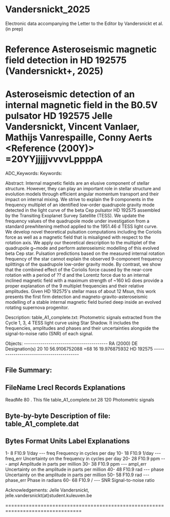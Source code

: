 # Vandersnickt_2025
Electronic data accompanying the Letter to the Editor by Vandersnickt et al. (in prep)

Reference  Asteroseismic magnetic field detection in HD 192575  (Vandersnickt+, 2025)
================================================================================
Asteroseismic detection of an internal magnetic field in the B0.5V
pulsator HD 192575
    Jelle Vandersnickt, Vincent Vanlaer, Mathijs Vanrespaille, Conny Aerts
   <Reference (200Y)>
   =20YYjjjjjvvvvLppppA
================================================================================
ADC_Keywords:
Keywords:

Abstract: Internal magnetic fields are an elusive component of stellar structure. However, they can play an important role in stellar structure and evolution models through efficient angular momentum transport and their impact on internal mixing.
We strive to explain the 9 components in the frequency multiplet of an identified low-order quadrupole gravity mode detected in the light curve of the beta Cep pulsator HD 192575 assembled by the Transiting Exoplanet Survey Satellite (TESS).
We update the frequency values of the quadrupole mode under investigation from a standard prewhitening method applied to the 1951.46 d TESS light curve. We develop novel theoretical pulsation computations including the Coriolis force as well as a magnetic field that is misaligned with respect to the rotation axis. We apply our theoretical description to the multiplet of the quadrupole g~mode and 
perform asteroseismic modelling of this evolved beta Cep star.
Pulsation predictions based on the measured internal rotation frequency of the star cannot explain the observed 9-component frequency splittings of the quadrupole low-order gravity mode. By contrast, we show that the combined effect of the Coriolis force caused by the near-core rotation with a period of ?? d and the Lorentz force  due to an internal inclined magnetic field with a maximum strength of ~160 kG does provide a proper explanation of the 9 multiplet frequencies and their relative amplitudes.
Given HD 192575's  stellar mass of about 12 Msun, this work presents the first firm detection and magneto-gravito-asteroseismic modelling of a stable internal magnetic field buried deep inside an evolved rotating supernova progenitor.

Description:
  table_A1_complete.txt: Photometric signals extracted from the Cycle 1, 3, 4 TESS light curve using Star Shadow. It includes the frequencies, amplitudes and phases and their uncertainties alongside the signal-to-noise ratio (SNR) of each signal. 

Objects:
    -----------------------------------------
       RA   (2000)   DE    Designation(s)
       20 10 56.9106752088  +68 16 19.976875932  HD 192575
    -----------------------------------------

File Summary:
--------------------------------------------------------------------------------
 FileName Lrecl  Records  Explanations
--------------------------------------------------------------------------------
ReadMe       80        .  This file
table_A1_complete.txt  28  120  Photometric signals 

Byte-by-byte Description of file: table_A1_complete.dat
--------------------------------------------------------------------------------
   Bytes  Format  Units  Label     Explanations
--------------------------------------------------------------------------------
   1-  8   F10.9  1/day  ---  freq  Frequency in cycles per day
  10- 18   F10.9  1/day  ---  freq_err  Uncertainty on the frequency in cycles per day
  20- 28   F10.9  ppm  ---  ampl  Amplitude in parts per million
  30- 38   F10.9  ppm  ---  ampl_err  Uncertainty on the amplitude in parts per million
  40- 48   F10.9  rad  ---  phase  Uncertainty on the amplitude in parts per million
  50- 58   F10.9  rad  ---  phase_err  Phase in radians
  60- 68   F10.9  /  ---  SNR  Signal-to-noise ratio


Acknowledgements:
    Jelle Vandersnickt, jelle.vandersnickt(at)student.kuleuven.be

================================================================================
